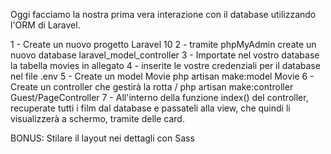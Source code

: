<!-- # Passi da fare per poter utilizzare il template di Laravel

0. Creo la repository a partire dal template e mi clono la repository appena creata

1. Copio il file .env.example e lo rinomino in .env

2. Apro il terminale ed eseguo il comando composer install

3. Sempre nel terminale, al termine del comando composer install, eseguo il comando php artisan key:generate

4. Sempre nel terminale, al termine dell'esecuzione di php artisan key:generate, eseguiamo il comando npm install (oppure, npm i)

5. Sempre nel terminale, al termine di npm install, eseguire il comando npm run build
- Al posto di npm run build, potreste eseguire npm run dev e lasciarlo attivo

6. Aprire un altro terminale ed eseguire il comando php artisan serve -->

Oggi facciamo la nostra prima vera interazione con il database utilizzando l'ORM di Laravel.

1 - Create un nuovo progetto Laravel 10
2 - tramite phpMyAdmin create un nuovo database laravel_model_controller
3 - Importate nel vostro database la tabella movies in allegato
4 - inserite le vostre credenziali per il database nel file .env
5 - Create un model Movie
php artisan make:model Movie
6 - Create un controller che gestirà la rotta /
php artisan make:controller Guest/PageController
7 - All'interno della funzione index() del controller, recuperate tutti i film dal database e passateli alla view, che quindi li visualizzerà a schermo, tramite delle card.

BONUS:
Stilare il layout nei dettagli con Sass
